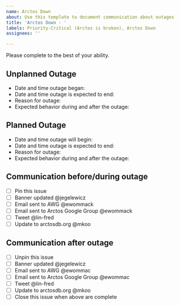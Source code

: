 ```yaml
---
name: Arctos Down
about: Use this template to document communication about outages
title: 'Arctos Down - '
labels: Priority-Critical (Arctos is broken), Arctos Down
assignees: ''

---
```


Please complete to the best of your ability.

## Unplanned Outage
 - Date and time outage began:
 - Date and time outage is expected to end:
 - Reason for outage:
 - Expected behavior during and after the outage:

## Planned Outage
 - Date and time outage will begin:
 - Date and time outage is expected to end:
 - Reason for outage:
 - Expected behavior during and after the outage:

## Communication before/during outage
- [ ] Pin this issue
- [ ] Banner updated @jegelewicz 
- [ ] Email sent to AWG @ewommack 
- [ ] Email sent to Arctos Google Group @ewommack 
- [ ] Tweet @lin-fred 
- [ ] Update to arctosdb.org @mkoo 

## Communication after outage
- [ ] Unpin this issue
- [ ] Banner updated @jegelewicz
- [ ] Email sent to AWG @ewommac
- [ ] Email sent to Arctos Google Group @ewommac
- [ ] Tweet @lin-fred
- [ ] Update to arctosdb.org @mkoo
- [ ] Close this issue when above are complete
